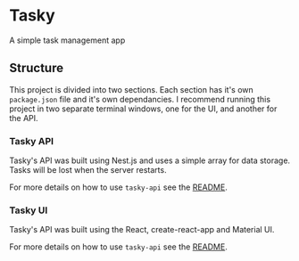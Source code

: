 # Tasky
A simple task management app

## Structure

This project is divided into two sections. Each section has it's own `package.json` file and it's own dependancies. I recommend running this project in two separate terminal windows, one for the UI, and another for the API.

### Tasky API

Tasky's API was built using Nest.js and uses a simple array for data storage. Tasks will be lost when the server restarts.

For more details on how to use `tasky-api` see the [README](tasky-api/README.md).

### Tasky UI

Tasky's API was built using the React, create-react-app and Material UI. 

For more details on how to use `tasky-api` see the [README](tasky-ui/README.md).